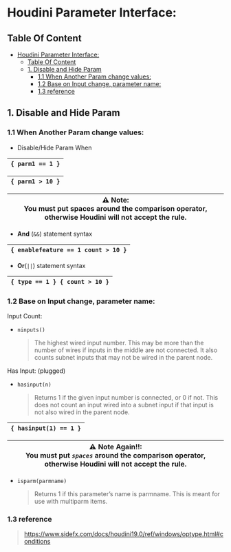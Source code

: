 # Houdini Parameter Interface:

## Table Of Content
- [Houdini Parameter Interface:](#houdini-parameter-interface)
  - [Table Of Content](#table-of-content)
  - [1. Disable and Hide Param](#1-disable-and-hide-param)
    - [1.1 When Another Param change values:](#11-when-another-param-change-values)
    - [1.2 Base on Input change, parameter name:](#12-base-on-input-change-parameter-name)
    - [1.3 reference](#13-reference)


## 1. Disable and Hide Param

### 1.1 When Another Param change values:

- Disable/Hide Param When
  
| `{ parm1 == 1 }` |
|--|

| `{ parm1 > 10 }` |
|--|

| :warning: Note: <br> You must put spaces around the comparison operator, otherwise Houdini will not accept the rule.|
|---|

- __And__ (`&&`) statement syntax

|`{ enablefeature == 1 count > 10 }`|
|---|

- __Or__(`||`) statement syntax

|`{ type == 1 } { count > 10 }`|
|---|


### 1.2 Base on Input change, parameter name:

Input Count:

- `ninputs()`
   > The highest wired input number. This may be more than the number of wires if inputs in the middle are not connected. It also counts subnet inputs that may not be wired in the parent node.

Has Input: (plugged)

- `hasinput(n)`
    > Returns 1 if the given input number is connected, or 0 if not. This does not count an input wired into a subnet input if that input is not also wired in the parent node.

| `{ hasinput(1) == 1 }` |
|---|

| :warning: Note Again!!: <br> You must put _`spaces`_ around the comparison operator, otherwise Houdini will not accept the rule.|
|---|

- `isparm(parmname)` 
  > Returns 1 if this parameter’s name is parmname. This is meant for use with multiparm items.

### 1.3 reference
> https://www.sidefx.com/docs/houdini19.0/ref/windows/optype.html#conditions